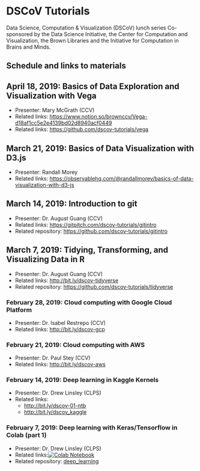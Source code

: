 # DSCoV Tutorials

Data Science, Computation & Visualization (DSCoV) lunch series
Co-sponsored by the Data Science Initiative, the Center for Computation and Visualization, the Brown Libraries and the Initiative for Computation in Brains and Minds.

## Schedule and links to materials

## April 18, 2019: Basics of Data Exploration and Visualization with Vega

* Presenter: Mary McGrath (CCV)
* Related links: https://www.notion.so/brownccv/Vega-d18af1cc5e2e4139bd02d8940acf0449
* Related links: https://github.com/dscov-tutorials/vega

## March 21, 2019: Basics of Data Visualization with D3.js

* Presenter: Randall Morey
* Related links: https://observablehq.com/@randallmorey/basics-of-data-visualization-with-d3-js

## March 14, 2019: Introduction to git

* Presenter: Dr. August Guang (CCV)
* Related links: https://gitpitch.com/dscov-tutorials/gitintro
* Related repository: https://github.com/dscov-tutorials/gitintro

## March 7, 2019: Tidying, Transforming, and Visualizing Data in R

* Presenter: Dr. August Guang (CCV)
* Related links: http://bit.ly/dscov-tidyverse
* Related repository: https://github.com/dscov-tutorials/tidyverse

### February 28, 2019: Cloud computing with Google Cloud Platform

* Presenter: Dr. Isabel Restrepo (CCV)
* Related links: http://bit.ly/dscov-gcp

### February 21, 2019: Cloud computing with AWS

* Presenter: Dr. Paul Stey (CCV)
* Related links: http://bit.ly/dscov-aws

### February 14, 2019:  Deep learning in Kaggle Kernels

* Presenter: Dr. Drew Linsley (CLPS)
* Related links:
  * http://bit.ly/dscov-01-ntb
  * http://bit.ly/dscov_kaggle

### February 7, 2019:  Deep learning with Keras/Tensorflow in Colab (part 1)

* Presenter: Dr. Drew Linsley (CLPS)
* Related links:<a href="https://colab.research.google.com/github/dscov-tutorials/deep_learning/blob/master/DNN_scrape_and_finetune.ipynb" target="_parent"><img src="https://colab.research.google.com/assets/colab-badge.svg" alt="Colab Notebook"/></a>
* Related repository: [deep_learning](https://github.com/dscov-tutorials/deep_learning)
